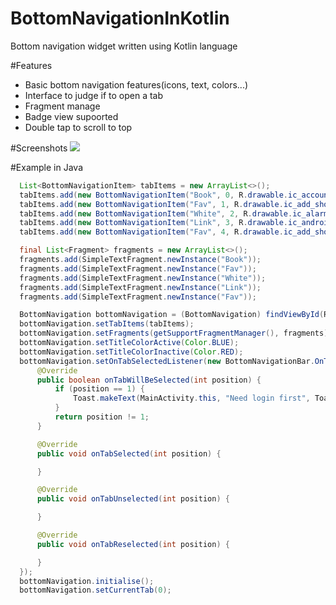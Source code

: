 # BottomNavigationInKotlin
Bottom navigation widget written using Kotlin language

#Features
* Basic bottom navigation features(icons, text, colors...)
* Interface to judge if to open a tab
* Fragment manage
* Badge view supoorted
* Double tap to scroll to top

#Screenshots
![](http://7xored.com1.z0.glb.clouddn.com/github_BottomNavigationInKotlin_screenshot.jpg?imageView2/2/w/300/q/75)

#Example in Java
```java
  List<BottomNavigationItem> tabItems = new ArrayList<>();
  tabItems.add(new BottomNavigationItem("Book", 0, R.drawable.ic_account_balance_wallet_black_24dp, R.drawable.ic_add_shopping_cart_black_24dp));
  tabItems.add(new BottomNavigationItem("Fav", 1, R.drawable.ic_add_shopping_cart_black_24dp, R.drawable.ic_alarm_black_24dp));
  tabItems.add(new BottomNavigationItem("White", 2, R.drawable.ic_alarm_black_24dp, R.drawable.ic_android_black_24dp));
  tabItems.add(new BottomNavigationItem("Link", 3, R.drawable.ic_android_black_24dp, R.drawable.ic_account_balance_wallet_black_24dp));
  tabItems.add(new BottomNavigationItem("Fav", 4, R.drawable.ic_add_shopping_cart_black_24dp, R.drawable.ic_alarm_black_24dp));

  final List<Fragment> fragments = new ArrayList<>();
  fragments.add(SimpleTextFragment.newInstance("Book"));
  fragments.add(SimpleTextFragment.newInstance("Fav"));
  fragments.add(SimpleTextFragment.newInstance("White"));
  fragments.add(SimpleTextFragment.newInstance("Link"));
  fragments.add(SimpleTextFragment.newInstance("Fav"));

  BottomNavigation bottomNavigation = (BottomNavigation) findViewById(R.id.bottom_navigation_bar_with_content);
  bottomNavigation.setTabItems(tabItems);
  bottomNavigation.setFragments(getSupportFragmentManager(), fragments);
  bottomNavigation.setTitleColorActive(Color.BLUE);
  bottomNavigation.setTitleColorInactive(Color.RED);
  bottomNavigation.setOnTabSelectedListener(new BottomNavigationBar.OnTabSelectedListener() {
      @Override
      public boolean onTabWillBeSelected(int position) {
          if (position == 1) {
              Toast.makeText(MainActivity.this, "Need login first", Toast.LENGTH_SHORT).show();
          }
          return position != 1;
      }

      @Override
      public void onTabSelected(int position) {

      }

      @Override
      public void onTabUnselected(int position) {

      }

      @Override
      public void onTabReselected(int position) {

      }
  });
  bottomNavigation.initialise();
  bottomNavigation.setCurrentTab(0);
```
